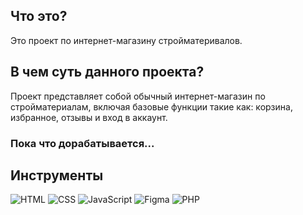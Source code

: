 ## Что это?
Это проект по интернет-магазину стройматеривалов. 
## В чем суть данного проекта? 
Проект представляет собой обычный интернет-магазин по стройматериалам, включая базовые функции такие как: корзина, избранное, отзывы и вход в аккаунт. 
### Пока что дорабатывается...
## Инструменты
<div>
  <img src="https://img.shields.io/badge/HTML5-E34F26?style=for-the-badge&logo=html5&logoColor=white" alt="HTML">
  <img src="https://img.shields.io/badge/CSS3-1572B6?style=for-the-badge&logo=css3&logoColor=white" alt="CSS">
  <img src="https://img.shields.io/badge/JavaScript-F7DF1E?style=for-the-badge&logo=javascript&logoColor=black" alt="JavaScript">
  <img src="https://img.shields.io/badge/Figma-F24E1E?style=for-the-badge&logo=figma&logoColor=white" alt="Figma">
  <img src="https://img.shields.io/badge/php-%23777BB4.svg?style=for-the-badge&logo=php&logoColor=white" alt="PHP">
</div>

